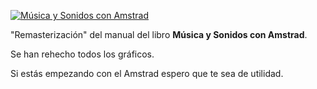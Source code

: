 [![Música y Sonidos con Amstrad](https://raw.githubusercontent.com/wiki/sevioptero/Musica-y-Sonidos-con-Amstrad/jpg/portada.jpg)](https://github.com/sevioptero/Musica-y-Sonidos-con-Amstrad/wiki)

"Remasterización" del manual del libro **Música y Sonidos con Amstrad**.

Se han rehecho todos los gráficos.

Si estás empezando con el Amstrad espero que te sea de utilidad.
